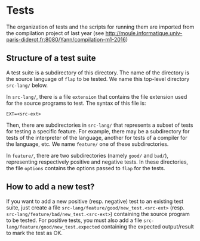 # Tests

The organization of tests and the scripts for running them are imported
from the compilation project of last year (see
http://moule.informatique.univ-paris-diderot.fr:8080/Yann/compilation-m1-2016)

## Structure of a test suite

A test suite is a subdirectory of this directory.  The name of the
directory is the source language of `flap` to be tested.  We name this
top-level directory `src-lang/` below.

In `src-lang/`, there is a file `extension` that contains the file
extension used for the source programs to test.  The syntax of this file
is:

```
EXT=<src-ext>
```

Then, there are subdirectories in `src-lang/` that represents a subset
of tests for testing a specific feature.  For example, there may be
a subdirectory for tests of the interpreter of the language, another for
tests of a compiler for the language, etc.  We name `feature/` one of
these subdirectories.

In `feature/`, there are two subdirectories (namely `good/` and `bad/`),
representing respectively positive and negative tests.  In these
directories, the file `options` contains the options passed to `flap`
for the tests.

## How to add a new test?

If you want to add a new positive (resp. negative) test to an existing
test suite, just create a file
`src-lang/feature/good/new_test.<src-ext>`
(resp. `src-lang/feature/bad/new_test.<src-ext>`) containing the source
program to be tested.  For positive tests, you must also add a file
`src-lang/feature/good/new_test.expected` containing the expected
output/result to mark the test as OK.
